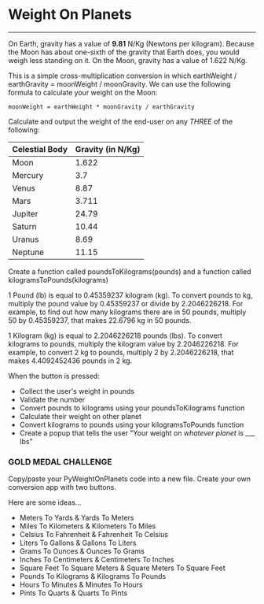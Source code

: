 # Weight On Planets
---

On Earth, gravity has a value of **9.81** N/Kg (Newtons per kilogram). Because the Moon has about one-sixth of the gravity that Earth does, you would weigh less standing on it. On the Moon, gravity has a value of 1.622 N/Kg.

This is a simple cross-multiplication conversion in which earthWeight / earthGravity = moonWeight / moonGravity. We can use the following formula to calculate your weight on the Moon:
```
moonWeight = earthWeight * moonGravity / earthGravity
```


Calculate and output the weight of the end-user on any *THREE* of the following:

| Celestial Body | Gravity (in N/Kg) |
|----|----|
| Moon | 1.622 |
| Mercury | 	3.7 |
| Venus | 	8.87 |
| Mars | 	3.711 |
| Jupiter | 	24.79 |
| Saturn | 	10.44 |
| Uranus | 	8.69 |
| Neptune | 	11.15 |

Create a function called poundsToKilograms(pounds) and a function called kilogramsToPounds(kilograms)

1 Pound (lb) is equal to 0.45359237 kilogram (kg). To convert pounds to kg, multiply the pound value by 0.45359237 or divide by 2.2046226218. For example, to find out how many kilograms there are in 50 pounds, multiply 50 by 0.45359237, that makes 22.6796 kg in 50 pounds.

1 Kilogram (kg) is equal to 2.2046226218 pounds (lbs). To convert kilograms to pounds, multiply the kilogram value by 2.2046226218. For example, to convert 2 kg to pounds, multiply 2 by 2.2046226218, that makes 4.4092452436 pounds in 2 kg.

When the button is pressed:
- Collect the user's weight in pounds
- Validate the number
- Convert pounds to kilograms using your poundsToKilograms function
- Calculate their weight on other planet
- Convert kilograms to pounds using your kilogramsToPounds function
- Create a popup that tells the user "Your weight on *whatever planet* is ___ lbs"

### GOLD MEDAL CHALLENGE

Copy/paste your PyWeightOnPlanets code into a new file. Create your own conversion app with two buttons.

Here are some ideas...
- Meters To Yards & Yards To Meters
- Miles To Kilometers & Kilometers To Miles
- Celsius To Fahrenheit & Fahrenheit To Celsius
- Liters To Gallons & Gallons To Liters
- Grams To Ounces & Ounces To Grams
- Inches To Centimeters & Centimeters To Inches
- Square Feet To Square Meters & Square Meters To Square Feet
- Pounds To Kilograms & Kilograms To Pounds
- Hours To Minutes & Minutes To Hours
- Pints To Quarts & Quarts To Pints